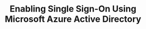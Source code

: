 ---
# -------------------------- #
#      Page & Formatting     #
# -------------------------- #

title: Enabling Single Sign-On Using Microsoft Azure Active Directory
permalink: /account-security/single-sign-on/enabling-azure-active-directory-saml
summary: "Connect your Microsoft Azure Active Directory account to Stitch and enable Single Sign-On (SSO)."

input: false
layout: tutorial
feedback: true

key: "single-sign-on-azure-ad"
type: "security"
weight: 4


# -------------------------- #
#         IdP Details        #
# -------------------------- #

idp: true
name: "azure-ad"
display-name: "Azure AD"

setup-name: "Azure Active Directory SAML"

# -------------------------- #
#   RELATED SIDEBAR LINKS    #
# -------------------------- #

related:
  - title: "Single Sign-On documentation"
    link: "{{ link.security.single-sign-on | prepend: site.baseurl }}"

  - title: "Stitch team roles and permissions"
    link: "{{ link.account.team-roles-permissions | prepend: site.baseurl }}"


# -------------------------- #
#        Introduction        #
# -------------------------- #

intro: |
  {% capture sso-admin %}
  If this is the first time SSO is enabled, the Stitch user who configures the connection will become an SSO Admin. Additional SSO Admins may be added by contacting support.

  Refer to the [Team member roles and permissions documentation]({{ link.account.team-roles-permissions | prepend: site.baseurl }}) for more info about privileges in Stitch.
  {% endcapture %}

  {% capture sso-admin-note %}
  Setting up or modifying an existing {{ page.display-name }} connection requires SSO Admin privileges in Stitch. {{ sso-admin }}
  {% endcapture %}

  {% include note.html first-line="**Stitch SSO Admin privileges required**" content=sso-admin-note %}

  {{ page.summary }}

  In this guide, we'll cover:

  {% for step in page.steps %}
  - [{{ step.summary | flatify }}](#{{ step.anchor }})
  {% endfor %}


# -------------------------- #
#        Requirements        #
# -------------------------- #

requirements:
  - item: |
      **SSO Admin privileges in Stitch.** {{ sso-admin }}

  - item: |
      **Privileges in {{ page.display-name }} that allow you to add, configure, and register applications.** If you don't have these privileges, **contact an {{ page.display-name }} admin before continuing**.


# -------------------------- #
#           Content          #
# -------------------------- #

steps:
  - title: "Create and configure an {{ page.display-name }} SAML app"
    anchor: "create-configure-sso-app"
    summary: "Creating and configuring an {{ page.display-name }} SAML app"
    content: |
      {% for substep in step.substeps %}
      - [Step 1.{{ forloop.index }}: {{ substep.title | flatify }}](#{{ substep.anchor }})
      {% endfor %}

    substeps:
      - title: "Retrieve your SSO info from Stitch"
        anchor: "retrieve-sso-info-from-stitch"
        content: |
          1. Sign into your Stitch account.
          {% include shared/sso/stitch-sso-menu-path.html type="initial-setup" %}

          Leave this page open - you'll need it to complete the setup.

      - title: "Create the app in {{ page.display-name }}"
        anchor: "create-app"
        content: |
          1. Sign into your Microsoft Azure account.
          2. In the search bar, enter `azure active directory` and click the **Azure Active Directory** result:

             ![The Azure Active Directory search result on the Azure dashboard]({{ site.baseurl }}/images/account-security/sso/azure-ad-search-result.png)

          3. On the page that displays, **verify you're in the correct tenant before proceeding**. Otherwise, click **Switch tenant** and navigate to the correct tenant.
          4. In the left sidenav, click **Manage > Enterprise applications**.
          5. On the page that displays, click **+ New application**. This will open the **{{ page.display-name }} Gallery** page.
          6. Click **+ Create your own application**.
          7. In the window that displays, fill in the fields as follows:

             - Enter a name for the app. For example: `Stitch Data Loader`
             - Check **Integrate any other application you don't find in the gallery (Non-gallery)**

                ![Populated fields in the Create your own application page in the Azure AD Gallery]({{ site.baseurl }}/images/account-security/sso/azure-ad-create-application-window.png)
          8. When finished, click **Create**.

          It may take a few minutes for the app to be created. When it's finished, you'll be redirected to the app's **Overview** page.

      - title: "Configure the app's Single Sign-on method using SAML"
        anchor: "define-app-sso-saml-method"
        content: |
          {% for sub-substep in substep.sub-substeps %}
          - [Step 1.3.{{ forloop.index }}: {{ sub-substep.title }}](#{{ sub-substep.anchor }})
          {% endfor %}

        sub-substeps:
          - title: "Define the basic SAML configuration"
            anchor: "define-basic-saml"
            content: |
              1. On the app's **Overview** page, click **Manage Single-sign on** in the left sidenav.
              2. On the **Select a single sign-on method** page, click **SAML**.
              3. On the page that displays, click **Basic SAML Configuration > Edit**:

                 ![The Edit link in the Basic SAML Configuration section, highlighted]({{ site.baseurl }}/images/account-security/sso/azure-ad-basic-saml-edit-link.png)

              4. In the window that displays, fill in the fields as follows:
                 - **Identifier (Entity ID)**: Copy and paste the **Identifier (Entity ID) value from Stitch** into this field and check the **Default** checkbox.

                    **Note**: You can leave or remove the initial default `adapplicationregistry` Entity ID. If you leave it, verify that the **Default** box is checked next to the value from Stitch.
                 - **Reply URL**: Copy and paste the **Reply URL value from Stitch** into this field and check the **Default** checkbox.

                 The page should look similar to the following:

                 ![Populated Identifier and Reply URL fields in the Basic SAML Configuration page in Azure]({{ site.baseurl }}/images/account-security/sso/azure-ad-saml-configuration.png)
              5. When finished, click **Save**. You'll be redirected back to the app's **Set up Single Sign-On with SAML** page.

          - title: "Define the user attributes and claims"
            anchor: "define-user-attributes-claims"
            parameters:
              - saml-name: "given_name"
                value: "user.givenname"
              - saml-name: "family_name"
                value: "user.surname"
              - saml-name: "email"
                value: "user.mail"
            content: |
              Next, you'll define the user attributes for the app:

              <table>
                <tr>
                  <td>
                    <strong>#</strong>
                  </td>
                  <td>
                    <strong>SAML Attribute Name</strong>
                  </td>
                  <td>
                    <strong>Value</strong>
                  </td>
                </tr>
                {% for parameter in sub-substep.parameters %}
                  <tr>
                    <td>
                      {{ forloop.index }}
                    </td>
                    <td>
                      {{ parameter.saml-name }}
                    </td>
                    <td>
                      {{ parameter.value }}
                    </td>
                  </tr>
                {% endfor %}
              </table>

              By default, {{ page.display-name }} applications are created with user attributes. To make {{ page.display-name }} work with Stitch, you'll need to modify the default attributes so they map to the correct attributes in Stitch. **Note**: If preferred, you can delete the default attributes and re-create them, as long as the claim names and values match the table above.

              To modify the default attributes:

              1. On the app's **Set up Single Sign-On with SAML** page, click **User Attributes & Claims > Edit**. This opens the **User Attributes & Claims** page.
              2. For each of the attributes in the table above, perform the following:
                 1. In the **Additional claims** section, click a claim. For example: `user.mail`
                 2. On the **Manage claim** page, edit the **Name** field to match the corresponding **SAML Attribute Name** value in the table above. For example: For `user.mail`, the **Name** value should be `email`:

                    ![The Manage Claim page in Azure for the user.mail user attribute]({{ site.baseurl }}/images/account-security/sso/azure-ad-manage-claim.png)
                 3. When finished, click **Save**.

              When all the user attributes have been modified, the **Addtional claims** section should look like the following:

              ![The completed Additional claims section in Azure]({{ site.baseurl }}/images/account-security/sso/azure-ad-additional-claims.png)

          - title: "Download the app's federation metadata XML file"
            anchor: "download-app-saml-metadata-file"
            content: |
              The last step to configuring the app's SAML is to download its SAML metadata file, or the Federation Metadata XML file. This is required to connect your {{ page.display-name }} app with Stitch and enable SSO.

              **Note**: Downloading this file before completing the previous steps will result in errors in Stitch.

              1. In the **Set up Single Sign-On with SAML** page, scroll to the **SAML Signing Certificate** section.
              2. Next to the **Federation Metdata XML** field, click the **Download** link.
              3. Save the file somewhere handy - you'll need it to complete the setup in Stitch.

      - title: "Configure the app's permissions"
        anchor: "configure-app-permissions"
        content: |
          1. Navigate back to your **Azure tenant's Overview page**. This will typically be the first link after **Home** in the breadcrumbs near the top of the page.
          2. In the left sidenav, click **Manage > App registrations**.
          3. In the **All applications** tab, click the app you created in [Step 1.2](#create-app).
          4. In the left sidenav, click **Manage > API permissions**.
          5. On the **API permissions** page, click **+ Add a permission.**
          6. Click **Microsoft Graph**, then **Delegated permissions**.
          {% include layout/inline_image.html type="right" file="account-security/sso/azure-ad-add-api-permissions.png" alt="The Request API permissions page in Azure with the Directory.Read.All permission displayed and checked" max-width="450px" %}
          {:start="7"}
          7. In the **Select permissions** section, add the following permissions:

             - `Directory.Read.All`
             - `User.Read`

             To add the permissions:

             1. Enter the permission name into the **Search** box.
             2. Locate the permission in the results and check the box next to its name.
             3. Repeat steps 1-2 for both permissions.
             4. When finished, click **Add permissions.**

             When the changes have been saved, you'll be redirected back to the **API permissions** page.
          8. On the **API permissions** page, click **Grant admin consent for [YOUR_APP_NAME]**.
          9. When prompted, click **Yes** to grant consent for the app's permissions.

      - title: "Grant users access to the app"
        anchor: "grant-user-app-access"
        content: |
          The last step to configuring the app is to grant access to users in your {{ page.display-name }} instance. This ensures that they'll be able to access Stitch via SSO.

          Using the process your organization follows, grant Stitch {{ page.display-name }} app access to your colleagues.

  - title: "Connect to Stitch"
    anchor: "connect-to-stitch"
    summary: "Connecting your {{ page.display-name }} app to Stitch"
    content: |
      Navigate back to the page where your Stitch account is open.

      1. In Stitch, scroll down to the **Connect to Stitch** section of the {{ page.display-name }} setup page.
      2. Click **Upload SAML Metadata**.
      3. Locate and select the SAML metadata (Federation Metadata XML) file you downloaded in [Step 1.3.3](#download-app-saml-metadata-file).

  - title: "Activate SSO"
    anchor: "activate-sso"
    summary: "Activating SSO for your Stitch account"
    content: |
      When finished, click the **Activate SSO** button.

next-steps: |
  After you've enabled SSO for your Stitch account, remember to grant Stitch access to users in your {{ page.display-name }} instance, if you haven't already.
---